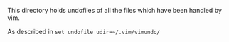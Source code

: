 This directory holds undofiles of all the files which have been handled by vim.

As described in `set undofile udir=~/.vim/vimundo/`
